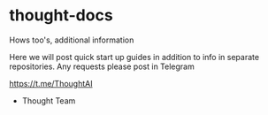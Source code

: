 # thought-docs
Hows too's, additional information

Here we will post quick start up guides in addition to info in separate repositories. Any requests please post in Telegram

https://t.me/ThoughtAI

- Thought Team
